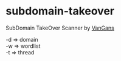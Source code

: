 # subdomain-takeover

SubDomain TakeOver Scanner by <a href=fb.com/irfanarekporjo>VanGans</a>


-d => domain <br>
-w => wordlist <br>
-t => thread  <br>


